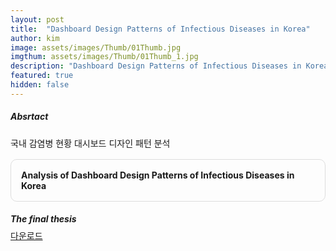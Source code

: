 ```yaml
---
layout: post
title:  "Dashboard Design Patterns of Infectious Diseases in Korea"
author: kim
image: assets/images/Thumb/01Thumb.jpg
imgthum: assets/images/Thumb/01Thumb_1.jpg
description: "Dashboard Design Patterns of Infectious Diseases in Korea"
featured: true
hidden: false
---
```


##### Absrtact
국내 감염병 현황 대시보드 디자인 패턴 분석

<div class="row justify-content-between" style="">
    <div class="col-md-12">
        <div style="margin-bottom:1rem;">
            <div style="border:1px solid #ddd; padding:1rem;margin:1rem 0;border-radius:10px;">
                <b>Analysis of Dashboard Design Patterns of Infectious Diseases in Korea</b>
            </div>
        </div>
        <div>
            <h5 style="margin-bottom:0.5rem;">The final thesis</h5>
            <a href="/pdf_file/Analysis of Dashboard.pdf" download>다운로드</a>
        </div>
    </div>
</div>


